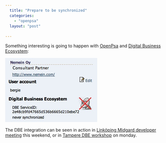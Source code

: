 ```yaml
---
  title: "Prepare to be synchronized"
  categories: 
    - "openpsa"
  layout: "post"

---
```

Something interesting is going to happen with [OpenPsa][1] and [Digital Business Ecosystem][2]:

![Person's account status in OpenPsa](/files/dbe-serviceid-openpsa-person.jpg)

The DBE integration can be seen in action in [Link&ouml;ping Midgard developer meeting][3] this weekend, or in [Tampere DBE workshop][4] on monday.

[1]: http://www.openpsa.org/
[2]: http://www.digitalecosystem.org/
[3]: http://www.midgard-project.org/midcom-permalink-493afb339806fac6b95777f2f7c39ca1
[4]: http://www.coss.fi/midcom-permalink-1ba0e1f0c2ed5cd13f122cb6bfc7d2a1